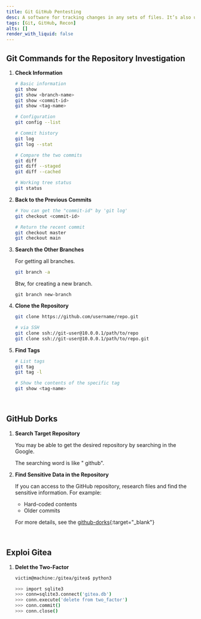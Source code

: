 ```yaml
---
title: Git GitHub Pentesting
desc: A software for tracking changes in any sets of files. It’s also used with GitHub usually.
tags: [Git, GitHub, Recon]
alts: []
render_with_liquid: false
---
```


## Git Commands for the Repository Investigation

1. **Check Information**

    ```sh
    # Basic information
    git show
    git show <branch-name>
    git show <commit-id>
    git show <tag-name>

    # Configuration
    git config --list

    # Commit history
    git log
    git log --stat

    # Compare the two commits
    git diff
    git diff --staged
    git diff --cached

    # Working tree status
    git status
    ```

2. **Back to the Previous Commits**

    ```sh
    # You can get the "commit-id" by 'git log'
    git checkout <commit-id>

    # Return the recent commit
    git checkout master
    git checkout main
    ```

3. **Search the Other Branches**

    For getting all branches.

    ```sh
    git branch -a
    ```

    Btw, for creating a new branch.
    
    ```
    git branch new-branch
    ```

4. **Clone the Repository**

    ```sh
    git clone https://github.com/username/repo.git

    # via SSH
    git clone ssh://git-user@10.0.0.1/path/to/repo
    git clone ssh://git-user@10.0.0.1/path/to/repo.git
    ```

5. **Find Tags**

    ```sh
    # List tags
    git tag
    git tag -l

    # Show the contents of the specific tag
    git show <tag-name>
    ```

<br />

## GitHub Dorks

1. **Search Target Repository**

    You may be able to get the desired repository by searching in the Google.  

    The searching word is like "<target-name> github".

2. **Find Sensitive Data in the Repository**

    If you can access to the GitHub repository, research files and find the sensitive information. For example:

    - Hard-coded contents
    - Older commits

    For more details, see the [github-dorks](https://github.com/techgaun/github-dorks){:target="_blank"}

<br />

## Exploi Gitea

1. **Delet the Two-Factor**

    ```sh
    victim@machine:/gitea/gitea$ python3

    >>> import sqlite3
    >>> conn=sqlite3.connect('gitea.db')
    >>> conn.execute('delete from two_factor')
    >>> conn.commit()
    >>> conn.close()
    ```